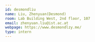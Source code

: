 ```yaml
---
id: desmondliu
name: Liu, Zhenyuan(Desmond)
room: Lab Building West, 2nd floor, 107
email: zhenyuan.liu@ist.ac.at
webpage: https://www.desmondlzy.me/
type: intern
---
```

